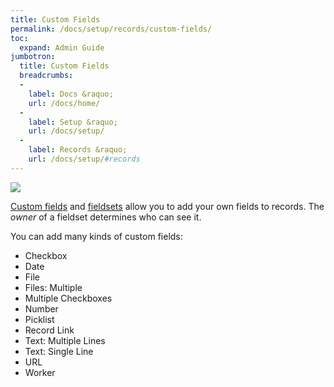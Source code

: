 ```yaml
---
title: Custom Fields
permalink: /docs/setup/records/custom-fields/
toc:
  expand: Admin Guide
jumbotron:
  title: Custom Fields
  breadcrumbs:
  - 
    label: Docs &raquo;
    url: /docs/home/
  - 
    label: Setup &raquo;
    url: /docs/setup/
  - 
    label: Records &raquo;
    url: /docs/setup/#records
---
```


<div class="cerb-screenshot">
<img src="/assets/images/docs/setup/custom-fields.png" class="screenshot">
</div>

[Custom fields](/docs/custom-fields/) and [fieldsets](/docs/custom-fieldsets/) allow you to add your own fields to records.  The _owner_ of a fieldset determines who can see it.

You can add many kinds of custom fields:

- Checkbox
- Date
- File
- Files: Multiple
- Multiple Checkboxes
- Number
- Picklist
- Record Link
- Text: Multiple Lines
- Text: Single Line
- URL
- Worker
